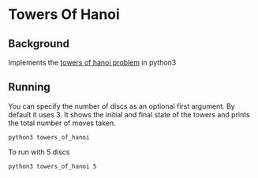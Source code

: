 # Towers Of Hanoi 


## Background
Implements the [towers of hanoi problem](https://en.wikipedia.org/wiki/Tower_of_Hanoi) in python3

## Running
You can specify the number of discs as an optional first argument. By default it uses 3.
It shows the initial and final state of the towers and prints the total number of moves taken.

    python3 towers_of_hanoi

To run with 5 discs

    python3 towers_of_hanoi 5
